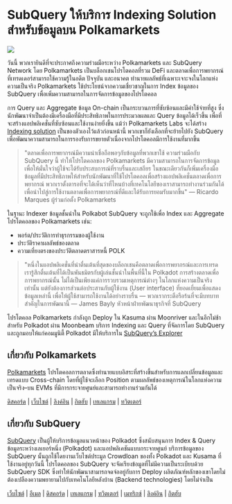 # SubQuery ให้บริการ Indexing Solution สำหรับข้อมูลบน Polkamarkets

![](https://miro.medium.com/max/1400/0*KRx5x-Oaz7mfHPuJ)

วันนี้ พวกเรายินดีที่จะประกาศถึงความร่วมมือระหว่าง Polkamarkets และ SubQuery Network โดย Polkamarkets เป็นบล็อกเชนโปรโตคอลที่รวม DeFi และตลาดเพื่อการพยากรณ์ที่เทรดเดอร์สามารถใช้ความรู้ในอดีต ปัจจุบัน และอนาคต ทำนายผลลัพธ์ที่เฉพาะเจาะจงในโลกแห่งความเป็นจริง Polkamarkets ใช้ประโยชน์จากความเชี่ยวชาญในการ Index ข้อมูลของ SubQuery เพื่อเพิ่มความสามารถในการจัดการข้อมูลของโปรโตคอล

การ Query และ Aggregate ข้อมูล On-chain เป็นกระบวนการที่ซับซ้อนและมีค่าใช้จ่ายที่สูง ซึ่งนักพัฒนาจำเป็นต้องมีเครื่องมือที่มีประสิทธิภาพในการประมวลผลและ Query ข้อมูลได้เร็วขึ้น เพื่อที่จะสร้างแอปพลิเคชั่นที่ซับซ้อนและใช้งานง่ายยิ่งขึ้น  แม้ว่า Polkamarkets Labs จะได้สร้าง [Indexing solution](https://github.com/Polkamarkets/polkamarkets-api) เป็นของตัวเองไว้แล้วก่อนหน้านี้ พวกเขาก็ยังเลือกที่จะย้ายไปยัง SubQuery เพื่อพัฒนาความสามารถในการรองรับการขยายตัวเนื่องจากโปรโตคอลมีการใช้งานที่มากขึ้น

> "ตลาดเพื่อการพยากรณ์มีความน่าเชื่อถือพอๆกับข้อมูลที่พวกเขาใช้ ความร่วมมือกับ SubQuery นี้ ทำให้โปรโตคอลของ Polkamarkets มีความสามารถในการจัดการข้อมูล เพื่อให้มั่นใจว่าผู้ใช้จะได้รับประสบการณ์ที่ราบรื่นและเสถียร ในขณะเดียวกันก็เพิ่มเครื่องมือข้อมูลที่มีประสิทธิภาพให้สำหรับนักพัฒนาที่ใช้โปรโตคอลเพื่อสร้างแอปพลิเคชั่นตลาดเพื่อการพยากรณ์ พวกเราตั้งตารอที่จะได้เห็นว่าที่ไหนบ้างที่เทคโนโลยีของเราสามารถทำงานร่วมกันได้เพื่อนำไปสู่การใช้งานตลาดเพื่อการพยากรณ์ที่ดีและได้รับการยอมรับมากขึ้น" — Ricardo Marques ผู้ร่วมก่อตั้ง Polkamarkets

ในฐานะ Indexer ข้อมูลชั้นนำใน Polkabot SubQuery จะถูกใช้เพื่อ Index และ Aggregate โปรโตคอลของ Polkamarkets เช่น:

- พอร์ต/ประวัติการทำธุรกรรมของผู้ใช้งาน
- ประวัติราคาผลลัพธ์ของตลาด
- ความเที่ยงตรงของประวัติตลาดตราสารหนี้ POLK

> "หนึ่งในแอปพลิเคชั่นที่น่าตื่นเต้นที่สุดของบล็อกเชนคือตลาดเพื่อการพยากรณ์และการเทรด เรารู้สึกตื่นเต้นที่ได้เป็นพันธมิตรกับผู้เล่นชั้นนำในพื้นที่นี้ใน Polkadot การสร้างตลาดเพื่อการพยากรณ์นั้น ไม่ได้เป็นเพียงแค่การรวบรวมเหตุการณ์ต่างๆ ในโลกแห่งความเป็นจริงเท่านั้น แต่ยังต้องการส่วนต่อประสานกับผู้ใช้งาน (User interface) ที่ยอดเยี่ยมเพื่อแสดงข้อมูลเหล่านี้ เพื่อให้ผู้ใช้สามารถใช้งานได้อย่างราบรื่น — พวกเรากระตือรือร้นที่จะมีบทบาทสำคัญในการพัฒนานี้ — James Bayly หัวหน้าฝ่ายพัฒนาธุรกิจที่ SubQuery

โปรโตคอล Polkamarkets กำลังถูก Deploy ใน Kasuma ผ่าน Moonriver และในอีกไม่ช้าสำหรับ Polkadot ผ่าน Moonbeam บริการ Indexing และ Query ที่จัดการโดย SubQuery และถูกมอบให้แก่คอมมูนิตี้ Polkadot มีให้บริการใน [SubQuery’s Explorer](https://explorer.subquery.network/)

## เกี่ยวกับ Polkamarkets

[Polkamarkets](https://www.polkamarkets.com/) โปรโตคอลการตลาดซึ่งทำนายแบบอิสระที่สร้างขึ้นสำหรับการแลกเปลี่ยนข้อมูลและเทรดแบบ Cross-chain โดยที่ผู้ใช้จะเลือก Position ตามผลลัพธ์ของเหตุการณ์ในโลกแห่งความเป็นจริง–บน EVMs ที่มีการกระจายศูนย์และสามารถทำงานร่วมกันได้

[ดิสคอร์ด](https://discord.gg/polkamarkets) | [เว็บไซต์](https://polkamarkets.com/) | [ลิงค์อิน](https://www.linkedin.com/company/polkamarkets/) | [กิตฮับ](https://github.com/Polkamarkets) | [เทเลแกรม](http://t.me/polkamarkets) | [ทวิตเตอร์](https://twitter.com/polkamarkets)

## เกี่ยวกับ SubQuery

[SubQuery](https://subquery.network/) เป็นผู้ให้บริการข้อมูลแนวหน้าของ Polkadot ซึ่งสนับสนุนการ Index & Query ข้อมูลระหว่างเลเยอร์หนึ่ง (Polkadot) และแอปพลิเคชันแบบกระจายศูนย์ บริการข้อมูลของ SubQuery นั้นถูกใช้โดยงานเว็บไซต์ประมูล Crowdloan ของทั้ง Polkadot และ Kusama ที่ใช้งานอยู่ทุกวันนี้ โปรโตคอลของ SubQuery จะจัดเรียงข้อมูลที่ไม่มีความเป็นระเบียบด้วย SubQuery SDK ซึ่งทำให้นักพัฒนาสามารถจดจ่ออยู่กับการ Deploy ผลิตภัณฑ์หลักของเขาโดยไม่ต้องเปลืองความพยายามไปกับเทคโนโลยีหลังบ้าน (Backend technologies) โดยไม่จำเป็น

[เว็บไซต์](https://subquery.network/) | [อีเมล](hello@subquery.network) | [ดิสคอร์ด](https://discord.com/invite/78zg8aBSMG) | [เทเลแกรม](https://t.me/subquerynetwork) | [ทวิตเตอร์](https://twitter.com/subquerynetwork) | [เมทริกซ์](https://matrix.to/#/#subquery:matrix.org) | [ลิงค์อิน](https://www.linkedin.com/company/subquery) | [กิตฮับ](https://github.com/subquery)
